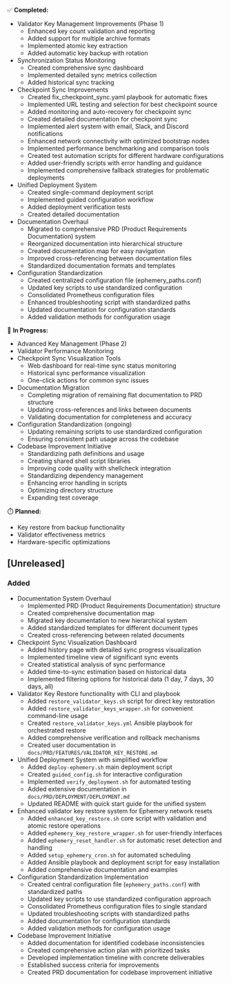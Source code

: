 ✅ **Completed:**

- Validator Key Management Improvements (Phase 1)
  - Enhanced key count validation and reporting
  - Added support for multiple archive formats
  - Implemented atomic key extraction
  - Added automatic key backup with rotation
- Synchronization Status Monitoring
  - Created comprehensive sync dashboard
  - Implemented detailed sync metrics collection
  - Added historical sync tracking
- Checkpoint Sync Improvements
  - Created fix_checkpoint_sync.yaml playbook for automatic fixes
  - Implemented URL testing and selection for best checkpoint source
  - Added monitoring and auto-recovery for checkpoint sync
  - Created detailed documentation for checkpoint sync
  - Implemented alert system with email, Slack, and Discord notifications
  - Enhanced network connectivity with optimized bootstrap nodes
  - Implemented performance benchmarking and comparison tools
  - Created test automation scripts for different hardware configurations
  - Added user-friendly scripts with error handling and guidance
  - Implemented comprehensive fallback strategies for problematic deployments
- Unified Deployment System
  - Created single-command deployment script
  - Implemented guided configuration workflow
  - Added deployment verification tests
  - Created detailed documentation
- Documentation Overhaul
  - Migrated to comprehensive PRD (Product Requirements Documentation) system
  - Reorganized documentation into hierarchical structure
  - Created documentation map for easy navigation
  - Improved cross-referencing between documentation files
  - Standardized documentation formats and templates
- Configuration Standardization
  - Created centralized configuration file (ephemery_paths.conf)
  - Updated key scripts to use standardized configuration
  - Consolidated Prometheus configuration files
  - Enhanced troubleshooting script with standardized paths
  - Updated documentation for configuration standards
  - Added validation methods for configuration usage

🔄 **In Progress:**

- Advanced Key Management (Phase 2)
- Validator Performance Monitoring
- Checkpoint Sync Visualization Tools
  - Web dashboard for real-time sync status monitoring
  - Historical sync performance visualization
  - One-click actions for common sync issues
- Documentation Migration
  - Completing migration of remaining flat documentation to PRD structure
  - Updating cross-references and links between documents
  - Validating documentation for completeness and accuracy
- Configuration Standardization (ongoing)
  - Updating remaining scripts to use standardized configuration
  - Ensuring consistent path usage across the codebase
- Codebase Improvement Initiative
  - Standardizing path definitions and usage
  - Creating shared shell script libraries
  - Improving code quality with shellcheck integration
  - Standardizing dependency management
  - Enhancing error handling in scripts
  - Optimizing directory structure
  - Expanding test coverage

⏱️ **Planned:**

- Key restore from backup functionality
- Validator effectiveness metrics
- Hardware-specific optimizations

## [Unreleased]

### Added

- Documentation System Overhaul
  - Implemented PRD (Product Requirements Documentation) structure
  - Created comprehensive documentation map
  - Migrated key documentation to new hierarchical system
  - Added standardized templates for different document types
  - Created cross-referencing between related documents
- Checkpoint Sync Visualization Dashboard
  - Added history page with detailed sync progress visualization
  - Implemented timeline view of significant sync events
  - Created statistical analysis of sync performance
  - Added time-to-sync estimation based on historical data
  - Implemented filtering options for historical data (1 day, 7 days, 30 days, all)
- Validator Key Restore functionality with CLI and playbook
  - Added `restore_validator_keys.sh` script for direct key restoration
  - Added `restore_validator_keys_wrapper.sh` for convenient command-line usage
  - Created `restore_validator_keys.yml` Ansible playbook for orchestrated restore
  - Added comprehensive verification and rollback mechanisms
  - Created user documentation in `docs/PRD/FEATURES/VALIDATOR_KEY_RESTORE.md`
- Unified Deployment System with simplified workflow
  - Added `deploy-ephemery.sh` main deployment script
  - Created `guided_config.sh` for interactive configuration
  - Implemented `verify_deployment.sh` for automated testing
  - Added extensive documentation in `docs/PRD/DEPLOYMENT/DEPLOYMENT.md`
  - Updated README with quick start guide for the unified system
- Enhanced validator key restore system for Ephemery network resets
  - Added `enhanced_key_restore.sh` core script with validation and atomic restore operations
  - Added `ephemery_key_restore_wrapper.sh` for user-friendly interfaces
  - Added `ephemery_reset_handler.sh` for automatic reset detection and handling
  - Added `setup_ephemery_cron.sh` for automated scheduling
  - Added Ansible playbook and deployment script for easy installation
  - Added comprehensive documentation and examples
- Configuration Standardization Implementation
  - Created central configuration file (`ephemery_paths.conf`) with standardized paths
  - Updated key scripts to use standardized configuration approach
  - Consolidated Prometheus configuration files to single standard
  - Updated troubleshooting scripts with standardized paths
  - Added documentation for configuration standards
  - Added validation methods for configuration usage
- Codebase Improvement Initiative
  - Added documentation for identified codebase inconsistencies
  - Created comprehensive action plan with prioritized tasks
  - Developed implementation timeline with concrete deliverables
  - Established success criteria for improvements
  - Created PRD documentation for codebase improvement initiative
